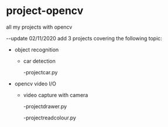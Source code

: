 # project-opencv
all my projects with opencv

--update 02/11/2020
add 3 projects covering the following topic:

  - object recognition
  
    - car detection
    
      -projectcar.py
      
  - opencv video I/O
  
    - video capture with camera
    
      -projectdrawer.py
      
      -projectreadcolour.py
